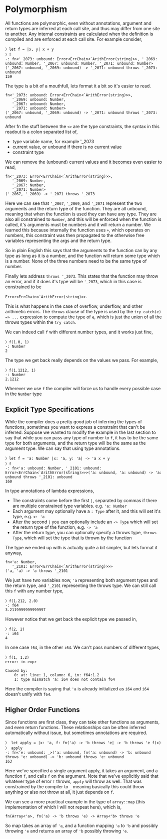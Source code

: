 # Polymorphism

All functions are polymorphic, even without annotations, argument and return
types are inferred at each call site, and thus may differ from one site to
another. Any internal constraints are calculated when the definition is compiled
and are enforced at each call site. For example consider,

```
〉let f = |x, y| x + y
〉f
-: fn<'_2073: unbound: Error<ErrChain<`ArithError(string)>>, '_2069: unbound: Number, '_2067: unbound: Number, '_2071: unbound: Number>('_2067: unbound, '_2069: unbound) -> '_2071: unbound throws '_2073: unbound
159
```

The type is a bit of a mouthfull, lets format it a bit so it's easier to read.

```
fn<'_2073: unbound: Error<ErrChain<`ArithError(string)>>,
   '_2069: unbound: Number,
   '_2067: unbound: Number,
   '_2071: unbound: Number>
('_2067: unbound, '_2069: unbound) -> '_2071: unbound throws '_2073: unbound
```

After fn the stuff between the `<>` are the type constraints, the syntax in this
readout is a colon separated list of,

- type variable name, for example '_2073
- current value, or unbound if there is no current value
- constraint type

We can remove the (unbound) current values and it becomes even easier to read,

```
fn<'_2073: Error<ErrChain<`ArithError(string)>>,
   '_2069: Number,
   '_2067: Number,
   '_2071: Number>
('_2067, '_2069) -> '_2071 throws '_2073
```

Here we can see that `'_2067`, `'_2069`, and `'_2071` represent the two
arguments and the return type of the function. They are all unbound, meaning
that when the function is used they can have any type. They are also all
constrained to `Number`, and this will be enforced when the function is called,
it's arguments must be numbers and it will return a number. We learned this
because internally the function uses `+`, which operates on numbers, this
constraint was then propagated to the otherwise free variables representing the
args and the return type.

So in plain English this says that the arguments to the function can by any type
as long as it is a number, and the function will return some type which is a
number. None of the three numbers need to be the same type of number.

Finally lets address `throws '_2073`. This states that the function may throw an
error, and if it does it's type will be `'_2073`, which in this case is
constrained to be

```Error<ErrChain<`ArithError(string)>>```.

This is what happens in the case of overflow, underflow, and other arithmetic
errors. The `throws` clause of the type is used by the `try catch(e) => ...`
expression to compute the type of `e`, which is just the union of all the throws
types within the `try catch`.

We can indeed call `f` with different number types, and it works just fine,

```
〉f(1.0, 1)
-: Number
2
```

The type we get back really depends on the values we pass. For example,

```
〉f(1.1212, 1)
-: Number
2.1212
```

Wherever we use `f` the compiler will force us to handle every possible case in
the `Number` type

## Explicit Type Specifications

While the compiler does a pretty good job of inferring the types of functions,
sometimes you want to express a constraint that can't be inferred. Suppose we
wanted to modify the example in the last section to say that while you can pass
any type of number to `f`, it has to be the same type for both arguments, and
the return type will be the same as the argument type. We can say that using
type annotations.

```
〉let f = 'a: Number |x: 'a, y: 'a| -> 'a x + y
〉f
-: fn<'a: unbound: Number, '_2101: unbound: Error<ErrChain<`ArithError(string)>>>('a: unbound, 'a: unbound) -> 'a: unbound throws '_2101: unbound
160
```

In type annotations of lambda expressions,
- The constraints come before the first `|`, separated by commas if there are
  multiple constrained type variables. e.g. `'a: Number`
- Each argument may optionally have a `: Type` after it, and this will set it's
  type, e.g. `x: 'a`
- After the second `|` you can optionally include an `-> Type` which will set
  the return type of the function, e.g. `-> 'a`
- After the return type, you can optionally specify a throws type, `throws
  Type`, which will set the type that is thrown by the function

The type we ended up with is actually quite a bit simpler, but lets format it
anyway,

```
fn<'a: Number,
   '_2101: Error<ErrChain<`ArithError(string)>>>
('a, 'a) -> 'a throws '_2101
```

We just have two variables now, `'a` representing both argument types and the
return type, and `'_2101` representing the throws type. We can still call this `f` with any number type,

```
〉f(1.212, 2.0)
-: f64
3.2119999999999997
```

However notice that we get back the explicit type we passed in,

```
〉f(2, 2)
-: i64
4
```

In one case `f64`, in the other `i64`. We can't pass numbers of different types,

```
〉f(1, 1.2)
error: in expr

Caused by:
    0: at: line: 1, column: 6, in: f64:1.2
    1: type mismatch 'a: i64 does not contain f64
```

Here the compiler is saying that `'a` is already initialized as `i64` and `i64`
doesn't unify with `f64`.

## Higher Order Functions

Since functions are first class, they can take other functions as arguments, and
even return functions. These relationships can be often inferred automatically
without issue, but sometimes annotations are required.

```
〉 let apply = |x: 'a, f: fn('a) -> 'b throws 'e| -> 'b throws 'e f(x)
〉 apply
-: fn<'e: unbound: _>('a: unbound, fn('a: unbound) -> 'b: unbound throws 'e: unbound) -> 'b: unbound throws 'e: unbound
163
```

Here we've specified a single argument apply, it takes an argument, and a
function `f`, and calls `f` on the argument. Note that we've explicitly said
that whatever type of error `f` throws, `apply` will throw as well. That was
constrained by the compiler to `_` meaning basically this could throw anything
or also not throw at all, it just depends on `f`.

We can see a more practical example in the type of `array::map` (this
implementation of which I will not repeat here), which is,

```
fn(Array<'a>, fn('a) -> 'b throws 'e) -> Array<'b> throws 'e
```

So map takes an array of `'a`, and a function mapping `'a` to `'b` and possibly
throwing `'e` and returns an array of `'b` possibly throwing `'e`.
